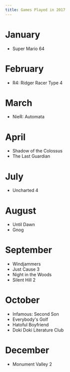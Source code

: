 ```yaml
---
title: Games Played in 2017
---
```


# January
- Super Mario 64

# February
- R4: Ridger Racer Type 4

# March
- NieR: Automata

# April
- Shadow of the Colossus
- The Last Guardian

# July
- Uncharted 4

# August
- Until Dawn
- Gnog

# September
- Windjammers
- Just Cause 3
- Night in the Woods
- Silent Hill 2

# October
- Infamous: Second Son
- Everybody's Golf
- Hatoful Boyfriend
- Doki Doki Literature Club

# December
- Monument Valley 2 